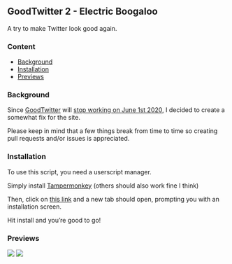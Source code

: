 ## GoodTwitter 2 - Electric Boogaloo

A try to make Twitter look good again.

### Content
- [Background](#background)
- [Installation](#installation)
- [Previews](#previews)

### Background

Since [GoodTwitter](https://github.com/ZusorCode/GoodTwitter) will [stop working on June 1st 2020](https://twitter.com/ZusorOW/status/1258885451055800320), I decided to create a somewhat fix for the site.

Please keep in mind that a few things break from time to time so creating pull requests and/or issues is appreciated.


### Installation

To use this script, you need a userscript manager.

Simply install [Tampermonkey](https://chrome.google.com/webstore/detail/tampermonkey/dhdgffkkebhmkfjojejmpbldmpobfkfo) (others should also work fine I think)

Then, click on [this link](https://github.com/Bl4Cc4t/GoodTwitter2/raw/master/twitter.gt2eb.user.js) and a new tab should open, prompting you with an installation screen.

Hit install and you’re good to go!

### Previews

![](https://imgur.com/7GQe1AE)
![](https://imgur.com/ZdHD5nS)
